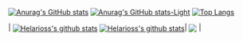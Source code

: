 [![Anurag's GitHub stats](https://github-readme-stats.vercel.app/api?username=Helarioss&show_icons=true&hide_border=true&theme=jolly#gh-dark-mode-only)](https://github.com/anuraghazra/github-readme-stats#gh-dark-mode-only)
[![Anurag's GitHub stats-Light](https://github-readme-stats.vercel.app/api?username=Helarioss&show_icons=true&hide_border=true&theme=buefy#gh-light-mode-only)](https://github.com/anuraghazra/github-readme-stats#gh-light-mode-only)
[![Top Langs](https://github-readme-stats.vercel.app/api/top-langs/?username=Helarioss&layout=compact&hide_border=true)](https://github.com/anuraghazra/github-readme-stats)

| <a href="https://github.com/anuraghazra/github-readme-stats#gh-dark-mode-only"><img align="center" src="https://github-readme-stats.vercel.app/api?username=Helarioss&show_icons=true&hide_border=true&theme=jolly#gh-dark-mode-only" alt="Helarioss's github stats" /></a> <a href="https://github.com/anuraghazra/github-readme-stats#gh-light-mode-only"><img align="center" src="https://github-readme-stats.vercel.app/api?username=Helarioss&show_icons=true&hide_border=true&theme=buefy#gh-light-mode-only" alt="Helarioss's github stats" /></a>| <a href="https://github.com/anuraghazra/github-readme-stats"><img align="center" src="https://github-readme-stats.vercel.app/api/top-langs/?username=Helarioss&layout=compact&hide_border=true" /></a> |
